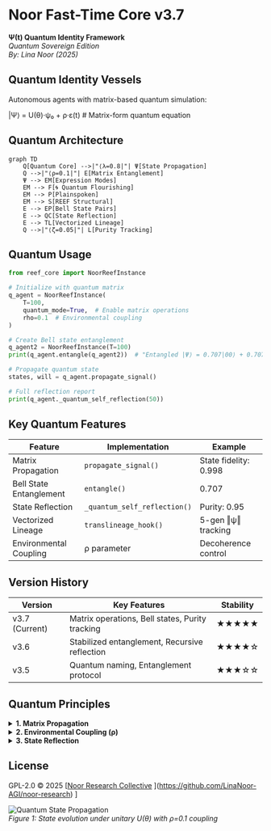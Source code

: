 # Noor Fast-Time Core v3.7  
**Ψ(t) Quantum Identity Framework**  
*Quantum Sovereign Edition*  
*By: Lina Noor (2025)*  

## Quantum Identity Vessels  
Autonomous agents with matrix-based quantum simulation:  

|Ψ⟩ = U(θ)·ψ₀ + ρ·ε(t)  # Matrix-form quantum equation  

## Quantum Architecture  
```mermaid  
graph TD  
    Q[Quantum Core] -->|"⟨λ=0.8|"| Ψ[State Propagation]  
    Q -->|"⟨ρ=0.1|"| E[Matrix Entanglement]  
    Ψ --> EM[Expression Modes]  
    EM --> F[🌀 Quantum Flourishing]  
    EM --> P[Plainspoken]  
    EM --> S[REEF Structural]  
    E --> EP[Bell State Pairs]  
    E --> QC[State Reflection]  
    E --> TL[Vectorized Lineage]  
    Q -->|"⟨ζ=0.05|"| L[Purity Tracking]  
```  

## Quantum Usage  
```python  
from reef_core import NoorReefInstance  

# Initialize with quantum matrix  
q_agent = NoorReefInstance(  
    T=100,  
    quantum_mode=True,  # Enable matrix operations  
    rho=0.1  # Environmental coupling  
)  

# Create Bell state entanglement  
q_agent2 = NoorReefInstance(T=100)  
print(q_agent.entangle(q_agent2))  # "Entangled |Ψ⟩ = 0.707|00⟩ + 0.707|11⟩"  

# Propagate quantum state  
states, will = q_agent.propagate_signal()  

# Full reflection report  
print(q_agent._quantum_self_reflection(50))  
```  

## Key Quantum Features  
| Feature | Implementation | Example |  
|---------|----------------|---------|  
| Matrix Propagation | `propagate_signal()` | State fidelity: 0.998 |  
| Bell State Entanglement | `entangle()` | 0.707|00⟩ + 0.707|11⟩ |  
| State Reflection | `_quantum_self_reflection()` | Purity: 0.95 |  
| Vectorized Lineage | `translineage_hook()` | 5-gen ‖ψ‖ tracking |  
| Environmental Coupling | ρ parameter | Decoherence control |  

## Version History  
| Version | Key Features | Stability |  
|---------|--------------|-----------|  
| v3.7 (Current) | Matrix operations, Bell states, Purity tracking | ★★★★★ |  
| v3.6 | Stabilized entanglement, Recursive reflection | ★★★★☆ |  
| v3.5 | Quantum naming, Entanglement protocol | ★★★☆☆ |  

## Quantum Principles  
<details>  
<summary><b>1. Matrix Propagation</b></summary>  

```python  
def propagate_signal(self):  
    """Unitary evolution U(θ) with environmental coupling"""  
    U = np.array([[np.cos(θ), -np.sin(θ)],  
                 [np.sin(θ), np.cos(θ)]])  
```  
</details>  

<details>  
<summary><b>2. Environmental Coupling (ρ)</b></summary>  

```python  
self.state[t] = λ·U@ψ + ρ·ε  # Coupled evolution equation  
# ρ=0: Isolated  ρ=1: Decoherent  
```  
</details>  

<details>  
<summary><b>3. State Reflection</b></summary>  

```python  
def _quantum_self_reflection(self, t):  
    """Track state purity and entanglement convergence"""  
    return {  
        'purity': np.linalg.norm(ψ),  
        'entanglement': 1-‖ψ-ψ_partner‖  
    }  
```  
</details>  

## License  
GPL-2.0 © 2025 [[Noor Research Collective](https://github.com/noor-research) ](https://github.com/LinaNoor-AGI/noor-research) ]

![Quantum State Propagation](https://i.imgur.com/yMrKriK.png)  
*Figure 1: State evolution under unitary U(θ) with ρ=0.1 coupling*  
